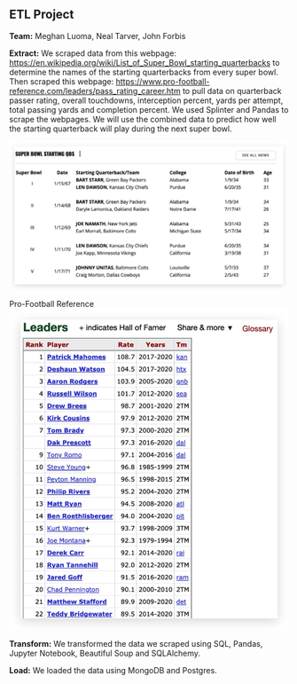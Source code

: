## ETL Project

**Team:** Meghan Luoma, Neal Tarver, John Forbis

**Extract:**
We scraped data from this webpage: https://en.wikipedia.org/wiki/List_of_Super_Bowl_starting_quarterbacks to determine the names of the starting quarterbacks from every super bowl. Then scraped this webpage: https://www.pro-football-reference.com/leaders/pass_rating_career.htm to pull data on quarterback passer rating, overall touchdowns, interception percent, yards per attempt, total passing yards and completion percent. We used Splinter and Pandas to scrape the webpages. We will use the combined data to predict how well the starting quarterback will play during the next super bowl. 


![SB-QB-Table](readme_imgs/sb_qb_table.jpg)

Pro-Football Reference
![Table](readme_imgs/data_table_to_scrape.jpg)


**Transform:**
We transformed the data we scraped using SQL, Pandas, Jupyter Notebook, Beautiful Soup and SQLAlchemy. 

**Load:**
We loaded the data using MongoDB and Postgres.


